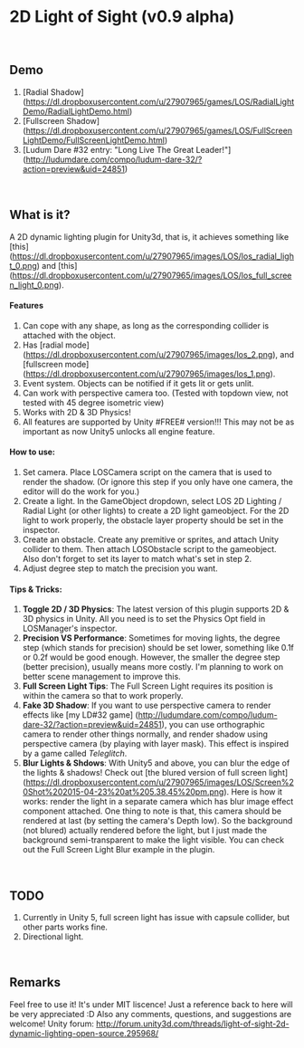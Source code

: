 # 2D Light of Sight (v0.9 alpha)
<br>

###

## Demo
1. [Radial Shadow] (https://dl.dropboxusercontent.com/u/27907965/games/LOS/RadialLightDemo/RadialLightDemo.html)
2. [Fullscreen Shadow] (https://dl.dropboxusercontent.com/u/27907965/games/LOS/FullScreenLightDemo/FullScreenLightDemo.html)
3. [Ludum Dare #32 entry: "Long Live The Great Leader!"] (http://ludumdare.com/compo/ludum-dare-32/?action=preview&uid=24851)

<br>

## What is it?
A 2D dynamic lighting plugin for Unity3d, that is, it achieves something like [this] (https://dl.dropboxusercontent.com/u/27907965/images/LOS/los_radial_light_0.png) and [this] (https://dl.dropboxusercontent.com/u/27907965/images/LOS/los_full_screen_light_0.png).

#### Features
1. Can cope with any shape, as long as the corresponding collider is attached with the object.
2. Has [radial mode] (https://dl.dropboxusercontent.com/u/27907965/images/los_2.png), and [fullscreen mode] (https://dl.dropboxusercontent.com/u/27907965/images/los_1.png).
3. Event system. Objects can be notified if it gets lit or gets unlit.
4. Can work with perspective camera too. (Tested with topdown view, not tested with 45 degree isometric view)
5. Works with 2D & 3D Physics!
6. All features are supported by Unity #FREE# version!!! This may not be as important as now Unity5 unlocks all engine feature.

#### How to use:
1. Set camera. Place LOSCamera script on the camera that is used to render the shadow. (Or ignore this step if you only have one camera, the editor will do the work for you.)
2. Create a light. In the GameObject dropdown, select LOS 2D Lighting / Radial Light (or other lights) to create a 2D light gameobject. For the 2D light to work properly, the obstacle layer property should be set in the inspector. 
3. Create an obstacle. Create any premitive or sprites, and attach Unity collider to them. Then attach LOSObstacle script to the gameobject. Also don't forget to set its layer to match what's set in step 2.
4. Adjust degree step to match the precision you want.

#### Tips & Tricks:
1. **Toggle 2D / 3D Physics**: The latest version of this plugin supports 2D & 3D physics in Unity. All you need is to set the Physics Opt field in LOSManager's inspector.
2. **Precision VS Performance**: Sometimes for moving lights, the degree step (which stands for precision) should be set lower, something like 0.1f or 0.2f would be good enough. However, the smaller the degree step (better precision), usually means more costly. I'm planning to work on better scene management to improve this.
3. **Full Screen Light Tips**: The Full Screen Light requires its position is within the camera so that to work properly.
4. **Fake 3D Shadow**: If you want to use perspective camera to render effects like [my LD#32 game] (http://ludumdare.com/compo/ludum-dare-32/?action=preview&uid=24851), you can use orthographic camera to render other things normally, and render shadow using perspective camera (by playing with layer mask). This effect is inspired by a game called *Teleglitch*.
5. **Blur Lights & Shdows**: With Unity5 and above, you can blur the edge of the lights & shadows! Check out [the blured version of full screen light] (https://dl.dropboxusercontent.com/u/27907965/images/LOS/Screen%20Shot%202015-04-23%20at%205.38.45%20pm.png). Here is how it works: render the light in a separate camera which has blur image effect component attached. One thing to note is that, this camera should be rendered at last (by setting the camera's Depth low). So the background (not blured) actually rendered before the light, but I just made the background semi-transparent to make the light visible. You can check out the Full Screen Light Blur example in the plugin.



<br>

## TODO
1. Currently in Unity 5, full screen light has issue with capsule collider, but other parts works fine.
2. Directional light.

<br>

## Remarks
Feel free to use it! It's under MIT liscence!
Just a reference back to here will be very appreciated :D
Also any comments, questions, and suggestions are welcome!
Unity forum: http://forum.unity3d.com/threads/light-of-sight-2d-dynamic-lighting-open-source.295968/
